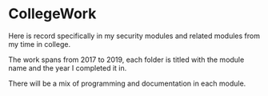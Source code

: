 # CollegeWork

Here is record specifically in my security modules and related modules from my time in college.

The work spans from 2017 to 2019, each folder is titled with the module name and the year I completed it in.

There will be a mix of programming and documentation in each module.
